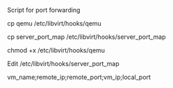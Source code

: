 Script for port forwarding

cp qemu /etc/libvirt/hooks/qemu

cp server_port_map /etc/libvirt/hooks/server_port_map

chmod +x /etc/libvirt/hooks/qemu

Edit /etc/libvirt/hooks/server_port_map

vm_name;remote_ip;remote_port;vm_ip;local_port
